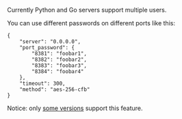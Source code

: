 Currently Python and Go servers support multiple users.

You can use different passwords on different ports like this:

    {
        "server": "0.0.0.0",
        "port_password": {
            "8381": "foobar1",
            "8382": "foobar2",
            "8383": "foobar3",
            "8384": "foobar4"
        },
        "timeout": 300,
        "method": "aes-256-cfb"
    }

Notice: only [some versions](https://github.com/clowwindy/shadowsocks/wiki/Feature-Comparison-across-Different-Versions) support this feature.